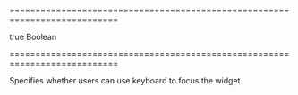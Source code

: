 ===========================================================================
<!--default-->true<!--/default-->
<!--type-->Boolean<!--/type-->
===========================================================================

<!--shortDescription-->
Specifies whether users can use keyboard to focus the widget.
<!--/shortDescription-->

<!--fullDescription-->

<!--/fullDescription-->

